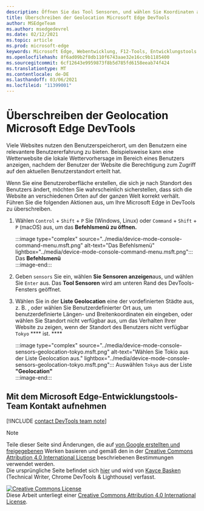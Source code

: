 ```yaml
---
description: Öffnen Sie das Tool Sensoren, und wählen Sie Koordinaten aus der Liste Geolocation aus.
title: Überschreiben der Geolocation Microsoft Edge DevTools
author: MSEdgeTeam
ms.author: msedgedevrel
ms.date: 02/12/2021
ms.topic: article
ms.prod: microsoft-edge
keywords: Microsoft Edge, Webentwicklung, F12-Tools, Entwicklungstools
ms.openlocfilehash: 8f6ad09b2f8db110f6743aae32e16cc9b1185400
ms.sourcegitcommit: 6cf12643e9959873f8b5d785fd6158eeab74f424
ms.translationtype: MT
ms.contentlocale: de-DE
ms.lasthandoff: 03/06/2021
ms.locfileid: "11399001"
---
```

<!-- Copyright Kayce Basques 

   Licensed under the Apache License, Version 2.0 (the "License");
   you may not use this file except in compliance with the License.
   You may obtain a copy of the License at

       https://www.apache.org/licenses/LICENSE-2.0

   Unless required by applicable law or agreed to in writing, software
   distributed under the License is distributed on an "AS IS" BASIS,
   WITHOUT WARRANTIES OR CONDITIONS OF ANY KIND, either express or implied.
   See the License for the specific language governing permissions and
   limitations under the License.  -->

# <a name="override-geolocation-with-microsoft-edge-devtools"></a>Überschreiben der Geolocation Microsoft Edge DevTools  

Viele Websites nutzen den Benutzerspeicherort, um den Benutzern eine relevantere Benutzererfahrung zu bieten.  Beispielsweise kann eine Wetterwebsite die lokale Wettervorhersage im Bereich eines Benutzers anzeigen, nachdem der Benutzer der Website die Berechtigung zum Zugriff auf den aktuellen Benutzerstandort erteilt hat.  

<!--todo: add link to user location section when available -->  

Wenn Sie eine Benutzeroberfläche erstellen, die sich je nach Standort des Benutzers ändert, möchten Sie wahrscheinlich sicherstellen, dass sich die Website an verschiedenen Orten auf der ganzen Welt korrekt verhält.  Führen Sie die folgenden Aktionen aus, um Ihre Microsoft Edge in DevTools zu überschreiben.  

1.  Wählen `Control` + `Shift` + `P` Sie \(Windows, Linux\) oder `Command` + `Shift` + `P` \(macOS\) aus, um das **Befehlsmenü zu öffnen.**  
    
    :::image type="complex" source="../media/device-mode-console-command-menu.msft.png" alt-text="Das Befehlsmenü" lightbox="../media/device-mode-console-command-menu.msft.png":::
       Das **Befehlsmenü**  
    :::image-end:::  
    
1.  Geben `sensors` Sie ein, wählen **Sie Sensoren anzeigen**aus, und wählen Sie `Enter` aus.  Das **Tool Sensoren** wird am unteren Rand des DevTools-Fensters geöffnet.  
1.  Wählen Sie in der **Liste Geolocation** eine der vordefinierten Städte aus, z. B. , oder wählen Sie Benutzerdefinierter Ort aus, um benutzerdefinierte Längen- und Breitenkoordinaten ein eingeben, oder wählen Sie Standort nicht verfügbar aus, um das Verhalten Ihrer Website zu zeigen, wenn der Standort des Benutzers nicht verfügbar `Tokyo` **** ist. ****  
    
    :::image type="complex" source="../media/device-mode-console-sensors-geolocation-tokyo.msft.png" alt-text="Wählen Sie Tokio aus der Liste Geolocation aus." lightbox="../media/device-mode-console-sensors-geolocation-tokyo.msft.png":::
       Auswählen `Tokyo` aus der Liste **"Geolocation"**  
    :::image-end:::  
    
## <a name="getting-in-touch-with-the-microsoft-edge-devtools-team"></a>Mit dem Microsoft Edge-Entwicklungstools-Team Kontakt aufnehmen

[!INCLUDE [contact DevTools team note](../includes/contact-devtools-team-note.md)]  

<!-- links -->  

<!--[WebFundamentalsNativeHardwareUserLocationIndex]: /web/fundamentals/native-hardware/user-location/index "User Location"  -->  

> [!NOTE]
> Teile dieser Seite sind Änderungen, die auf [von Google erstellten und freigegebenen][GoogleSitePolicies] Werken basieren und gemäß den in der [Creative Commons Attribution 4.0 International License][CCA4IL] beschriebenen Bestimmungen verwendet werden.  
> Die ursprüngliche Seite befindet sich [hier](https://developers.google.com/web/tools/chrome-devtools/device-mode/geolocation) und wird von [Kayce Basken][KayceBasques] \(Technical Writer, Chrome DevTools \& Lighthouse\) verfasst.  

[![Creative Commons License][CCby4Image]][CCA4IL]  
Diese Arbeit unterliegt einer [Creative Commons Attribution 4.0 International License][CCA4IL].  

[CCA4IL]: https://creativecommons.org/licenses/by/4.0  
[CCby4Image]: https://i.creativecommons.org/l/by/4.0/88x31.png  
[GoogleSitePolicies]: https://developers.google.com/terms/site-policies  
[KayceBasques]: https://developers.google.com/web/resources/contributors/kaycebasques  
